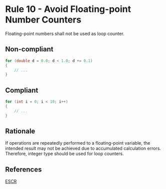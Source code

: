 # Rule 10 - Avoid Floating-point Number Counters

Floating-point numbers shall not be used as loop counter.

## Non-compliant

```c
for (double d = 0.0; d < 1.0; d += 0.1)
{
    // ...
}
```

## Compliant

```c
for (int i = 0; i < 10; i++)
{
    // ...
}
```

## Rationale

If operations are repeatedly performed to a floating-point variable, the
intended result may not be achieved due to accumulated calculation errors. Therefore, integer type should be used for loop counters.

## References

[ESCR](../references.md#escr)
